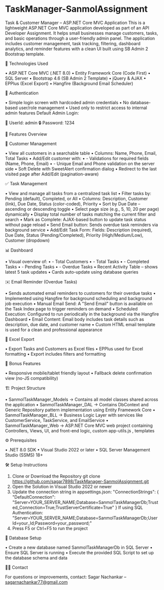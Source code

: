 # TaskManager-SanmolAssignment

Task & Customer Manager – ASP.NET Core MVC Application
This is a lightweight ASP.NET Core MVC application developed as part of an API Developer Assignment. It helps small businesses manage customers, tasks, and basic operations through a user-friendly admin panel.
The application includes customer management, task tracking, filtering, dashboard analytics, and reminder features with a clean UI built using SB Admin 2 Bootstrap template.

🚀 Technologies Used

•	ASP.NET Core MVC (.NET 8.0)
•	Entity Framework Core (Code First)
•	SQL Server
•	Bootstrap 4.6 (SB Admin 2 Template)
•	jQuery & AJAX
•	EPPlus (Excel Export)
•	Hangfire (Background Email Scheduler)

🔐 Authentication

•	Simple login screen with hardcoded admin credentials
•	No database-based user/role management
•	Used only to restrict access to internal admin features
Default Admin Login:

📧 UserId: admin
🔒 Password: 1234

📁 Features Overview

👥 Customer Management

•	View all customers in a searchable table
•	Columns: Name, Phone, Email, Total Tasks
•	Add/Edit customer with:
•	- Validations for required fields (Name, Phone, Email)
•	- Unique Email and Phone validation on the server side
•	Soft Delete with SweetAlert confirmation dialog
•	Redirect to the last visited page after Add/Edit (pagination-aware)

✅ Task Management

•	View and manage all tasks from a centralized task list
•	Filter tasks by: Pending (default), Completed, or All
•	Columns: Description, Customer (link), Due Date, Status (color-coded), Priority
•	Sort by Due Date – ascending or descending toggle
•	Select page size (e.g., 5, 10, 20 per page) dynamically
•	Display total number of tasks matching the current filter and search
•	Mark as Complete: AJAX-based button to update task status without page reload
•	Send Email button: Sends overdue task reminders via background service
•	Add/Edit Task Form: Fields: Description (required), Due Date, Status (Pending/Completed), Priority (High/Medium/Low), Customer (dropdown)

📊 Dashboard

•	Visual overview of:
•	- Total Customers
•	- Total Tasks
•	- Completed Tasks
•	- Pending Tasks
•	- Overdue Tasks
•	Recent Activity Table – shows latest 5 task updates
•	Cards auto-update using database queries

✉️ Email Reminder (Overdue Tasks)

•	Sends automated email reminders to customers for their overdue tasks
•	Implemented using Hangfire for background scheduling and background job execution
•	Manual Email Send: A "Send Email" button is available on the Task Index page to trigger reminders on demand
•	Scheduled Execution: Configured to run periodically in the background via the Hangfire Dashboard
•	Email Content: Email body includes task details such as description, due date, and customer name
•	Custom HTML email template is used for a clean and professional appearance

📄 Excel Export

•	Export Tasks and Customers as Excel files
•	EPPlus used for Excel formatting
•	Export includes filters and formatting

🧩 Bonus Features

•	Responsive mobile/tablet friendly layout
•	Fallback delete confirmation view (no-JS compatibility)

🏗️ Project Structure

•	SanmolTaskManager_Models → Contains all model classes shared across the application
•	SanmolTaskManager_DAL → Contains DbContext and Generic Repository pattern implementation using Entity Framework Core
•	SanmolTaskManager_BLL → Business Logic Layer with services like CustomerService, TaskService, and EmailService
•	SanmolTaskManager_Web → ASP.NET Core MVC web project containing Controllers, Views, UI, and front-end logic, custom app-utils.js , templates

⚙️ Prerequisites

•	.NET 8.0 SDK
•	Visual Studio 2022 or later
•	SQL Server Management Studio (SSMS) 18+

🛠️ Setup Instructions

1. Clone or Download the Repository
   git clone https://github.com/sagar7898/TaskManager-SanmolAssignment.git
2. Open the Solution in Visual Studio 2022 or newer
3. Update the connection string in appsettings.json:
   "ConnectionStrings": { "DefaultConnection": "Server=YOUR_SERVER_NAME;Database=SanmolTaskManagerDb;Trusted_Connection=True;TrustServerCertificate=True" }
   If using SQL Authentication:
   "Server=YOUR_SERVER_NAME;Database=SanmolTaskManagerDb;User Id=your_Id;Password=your_password;"
4. Press F5 or Ctrl+F5 to run the project
   
🧪 Database Setup

•	Create a new database named SanmolTaskManagerDb in SQL Server
•	Ensure SQL Server is running
•	Execute the provided SQL Script to set up the database schema and data

🙋‍♂️ Contact

For questions or improvements, contact:
Sagar Nachankar – sagarnachankar77@gmail.com

